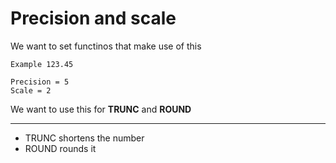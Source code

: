 # Precision and scale

We want to set functinos that make use of this

```
Example 123.45

Precision = 5
Scale = 2
```

We want to use this for **TRUNC** and **ROUND**

--- 
- TRUNC shortens the number
- ROUND rounds it